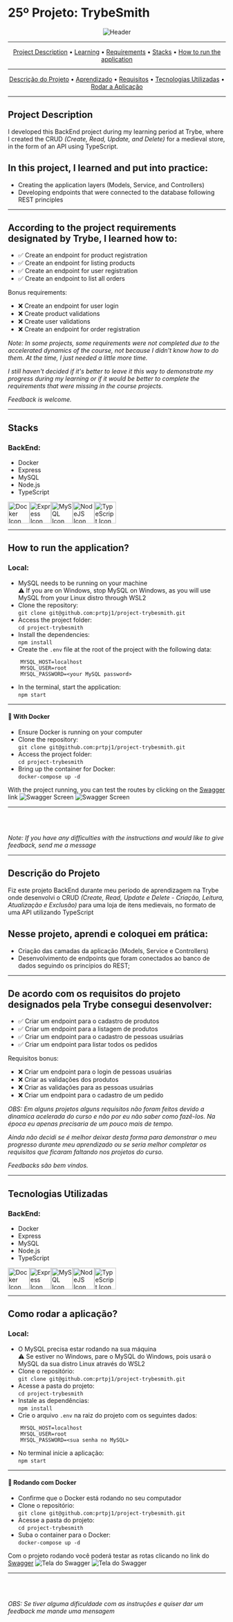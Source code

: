 # 25º Projeto: TrybeSmith
<p align="center">
<img src="https://github.com/prtpj1/prtpj1/blob/main/Github%20Imgs/25-TrybeSmith.jpg?raw=true" alt="Header" />
<hr/>
<p align="center">
<a href="#project-description">Project Description</a> •
<a href="#in-this-project-i-learned-and-put-into-practice">Learning</a> •
<a href="#according-to-the-project-requirements-designated-by-trybe-i-learned-how-to">Requirements</a> •
<a href="#stacks">Stacks</a> •
<a href="#how-to-run-the-application">How to run the application</a>
</p>
<hr/>
<p align="center">
<a href="#descrição-do-projeto">Descrição do Projeto</a> •
<a href="#nesse-projeto-aprendi-e-coloquei-em-prática">Aprendizado</a> •
<a href="#de-acordo-com-os-requisitos-do-projeto-designados-pela-trybe-consegui-desenvolver">Requisitos</a> •
<a href="#tecnologias-utilizadas">Tecnologias Utilizadas</a> •
<a href="#como-rodar-a-aplicação">Rodar a Aplicação</a>
</p>
<hr/>

## Project Description
I developed this BackEnd project during my learning period at Trybe, where I created the CRUD _*(Create, Read, Update, and Delete)*_ for a medieval store, in the form of an API using TypeScript.<br>

## In this project, I learned and put into practice:
- Creating the application layers (Models, Service, and Controllers)
- Developing endpoints that were connected to the database following REST principles

<hr/>

## According to the project requirements designated by Trybe, I learned how to:

- ✅ Create an endpoint for product registration
- ✅ Create an endpoint for listing products
- ✅ Create an endpoint for user registration
- ✅ Create an endpoint to list all orders

Bonus requirements:
- ❌ Create an endpoint for user login
- ❌ Create product validations
- ❌ Create user validations
- ❌ Create an endpoint for order registration

_*Note: In some projects, some requirements were not completed due to the accelerated dynamics of the course, not because I didn't know how to do them. At the time, I just needed a little more time.*_

_*I still haven't decided if it's better to leave it this way to demonstrate my progress during my learning or if it would be better to complete the requirements that were missing in the course projects.*_

_*Feedback is welcome.*_

<hr/>

## Stacks
### BackEnd:
- Docker
- Express
- MySQL
- Node.js
- TypeScript

<a href="https://www.docker.com/" target="_blank" rel="noreferrer"><img src="https://github.com/prtpj1/prtpj1/blob/main/Github%20Imgs/Docker2.png?raw=true" width="50" height="50" alt="Docker Icon" /></a><a href="https://expressjs.com/" target="_blank" rel="noreferrer"><img src="https://github.com/prtpj1/prtpj1/blob/main/Github%20Imgs/express2.png?raw=true" width="50" height="50" alt="Express Icon" /></a><a href="https://www.mysql.com/" target="_blank" rel="noreferrer"><img src="https://github.com/prtpj1/prtpj1/blob/main/Github%20Imgs/mySQL2.png?raw=true" width="50" height="50" alt="MySQL Icon" /></a><a href="https://nodejs.org/en/" target="_blank" rel="noreferrer"><img src="https://github.com/prtpj1/prtpj1/blob/main/Github%20Imgs/NodeJS2.png?raw=true" width="50" height="50" alt="NodeJS Icon" /></a><a href="https://www.typescriptlang.org/" target="_blank" rel="noreferrer"><img src="https://github.com/prtpj1/prtpj1/blob/main/Github%20Imgs/Typescript2.png?raw=true" width="50" height="50" alt="TypeScript Icon" /></a>
<hr/>

## How to run the application?
### Local:
- MySQL needs to be running on your machine <br>
⚠️ If you are on Windows, stop MySQL on Windows, as you will use MySQL from your Linux distro through WSL2
- Clone the repository: <br>
`git clone git@github.com:prtpj1/project-trybesmith.git`
- Access the project folder: <br>
`cd project-trybesmith`
- Install the dependencies: <br>
`npm install`
- Create the `.env` file at the root of the project with the following data: <br>
```
    MYSQL_HOST=localhost
    MYSQL_USER=root
    MYSQL_PASSWORD=<your MySQL password>
```
- In the terminal, start the application: <br>
`npm start`
<hr/>

#### :whale: With Docker
- Ensure Docker is running on your computer
- Clone the repository: <br>
`git clone git@github.com:prtpj1/project-trybesmith.git`
- Access the project folder: <br>
`cd project-trybesmith`
- Bring up the container for Docker: <br>
`docker-compose up -d`

With the project running, you can test the routes by clicking on the [Swagger](http://localhost:3000/api-docs/) link
<img src="https://github.com/prtpj1/prtpj1/blob/main/Github%20Imgs/Swagger/trybesmithapi2.png?raw=true" alt="Swagger Screen" />
<img src="https://github.com/prtpj1/prtpj1/blob/main/Github%20Imgs/Swagger/trybesmithapi1.png?raw=true" alt="Swagger Screen" />

<hr/>

<br>
<br>

_*Note: If you have any difficulties with the instructions and would like to give feedback, send me a message*_

<hr/>

## Descrição do Projeto
Fiz este projeto BackEnd durante meu período de aprendizagem na Trybe onde desenvolvi o CRUD  _*(Create, Read, Update e Delete - Criação, Leitura, Atualização e Exclusão)*_ para uma loja de itens medievais, no formato de uma API utilizando TypeScript<br>


## Nesse projeto, aprendi e coloquei em prática:
- Criação das camadas da aplicação (Models, Service e Controllers)
- Desenvolvimento de endpoints que foram conectados ao banco de dados seguindo os princípios do REST;

<hr/>

## De acordo com os requisitos do projeto designados pela Trybe consegui desenvolver:
 
- ✅ Criar um endpoint para o cadastro de produtos
- ✅ Criar um endpoint para a listagem de produtos
- ✅ Criar um endpoint para o cadastro de pessoas usuárias
- ✅ Criar um endpoint para listar todos os pedidos

Requisitos bonus:
- ❌ Criar um endpoint para o login de pessoas usuárias
- ❌ Criar as validações dos produtos
- ❌ Criar as validações para as pessoas usuárias
- ❌ Criar um endpoint para o cadastro de um pedido


_*OBS: Em alguns projetos alguns requisitos não foram feitos devido a dinamica acelerada do curso e não por eu não saber como fazê-los. Na época eu apenas precisaria de um pouco mais de tempo.*_

_*Ainda não decidi se é melhor deixar desta forma para demonstrar o meu progresso durante meu aprendizado ou se seria melhor completar os requisitos que ficaram faltando nos projetos do curso.*_

_*Feedbacks são bem vindos.*_

<hr/>

## Tecnologias Utilizadas
### BackEnd:
- Docker
- Express
- MySQL
- Node.js
- TypeScript

<a href="https://www.docker.com/" target="_blank" rel="noreferrer"><img src="https://github.com/prtpj1/prtpj1/blob/main/Github%20Imgs/Docker2.png?raw=true" width="50" height="50" alt="Docker Icon" /></a><a href="https://expressjs.com/" target="_blank" rel="noreferrer"><img src="https://github.com/prtpj1/prtpj1/blob/main/Github%20Imgs/express2.png?raw=true" width="50" height="50" alt="Express Icon" /></a><a href="https://www.mysql.com/" target="_blank" rel="noreferrer"><img src="https://github.com/prtpj1/prtpj1/blob/main/Github%20Imgs/mySQL2.png?raw=true" width="50" height="50" alt="MySQL Icon" /></a><a href="https://nodejs.org/en/" target="_blank" rel="noreferrer"><img src="https://github.com/prtpj1/prtpj1/blob/main/Github%20Imgs/NodeJS2.png?raw=true" width="50" height="50" alt="NodeJS Icon" /></a><a href="https://www.typescriptlang.org/" target="_blank" rel="noreferrer"><img src="https://github.com/prtpj1/prtpj1/blob/main/Github%20Imgs/Typescript2.png?raw=true" width="50" height="50" alt="TypeScript Icon" /></a>
<hr/>

## Como rodar a aplicação?
### Local:
- O MySQL precisa estar rodando na sua máquina <br>
⚠️ Se estiver no Windows, pare o MySQL do Windows, pois usará o MySQL da sua distro Linux através do WSL2
- Clone o repositório: <br>
`git clone git@github.com:prtpj1/project-trybesmith.git`
- Acesse a pasta do projeto: <br>
`cd project-trybesmith`
- Instale as dependências: <br>
`npm install`
- Crie o arquivo `.env` na raiz do projeto com os seguintes dados: <br>
```
    MYSQL_HOST=localhost
    MYSQL_USER=root
    MYSQL_PASSWORD=<sua senha no MySQL>

```
- No terminal inicie a aplicação: <br>
`npm start`
<hr/>

#### :whale: Rodando com Docker
- Confirme que o Docker está rodando no seu computador
- Clone o repositório: <br>
`git clone git@github.com:prtpj1/project-trybesmith.git`
- Acesse a pasta do projeto: <br>
`cd project-trybesmith`
- Suba o container para o Docker: <br>
`docker-compose up -d`

Com o projeto rodando você poderá testar as rotas clicando no link do [Swagger](http://localhost:3000/api-docs/)
<img src="https://github.com/prtpj1/prtpj1/blob/main/Github%20Imgs/Swagger/trybesmithapi2.png?raw=true" alt="Tela do Swagger" />
<img src="https://github.com/prtpj1/prtpj1/blob/main/Github%20Imgs/Swagger/trybesmithapi1.png?raw=true" alt="Tela do Swagger" />

<hr/>

</br>
</br>

_*OBS: Se tiver alguma dificuldade com as instruções e quiser dar um feedback me mande uma mensagem*_